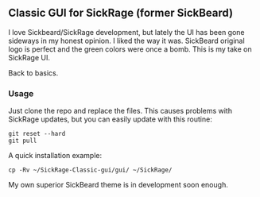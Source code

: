 ## Classic GUI for SickRage (former SickBeard)

I love Sickbeard/SickRage development, but lately the UI has been gone sideways in my honest opinion. I liked the way it was. SickBeard original logo is perfect and the green colors were once a bomb. This is my take on SickRage UI.

Back to basics.

### Usage

Just clone the repo and replace the files. This causes problems with SickRage updates, but you can easily update with this routine:

	git reset --hard
	git pull

A quick installation example:

    cp -Rv ~/SickRage-Classic-gui/gui/ ~/SickRage/

My own superior SickBeard theme is in development soon enough.
